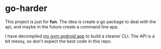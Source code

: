 # go-harder

This project is just for **fun**. The idea is create a go package to deal with the api, and maybe in the future create a command line app.

I have decompiled [my gym android app](https://play.google.com/store/apps/details?id=com.aimharderpro.mainapp&hl=es&gl=US) to build a cleaner CLI. The API is a bit messy, so don't expect the best code in this repo.
